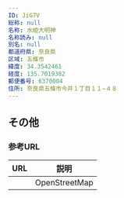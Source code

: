 ```yaml
---
ID: JiG7V
総称: null
名称: 水姫大明神
名称読み: null
別名: null
都道府県: 奈良県
区域: 五條市
緯度: 34.3542461
経度: 135.7019302
郵便番号: 6370004
住所: 奈良県五條市今井１丁目１１−４８
---
```


## その他

### 参考URL

| URL | 説明          |
| --- | ------------- |
|     | OpenStreetMap |
